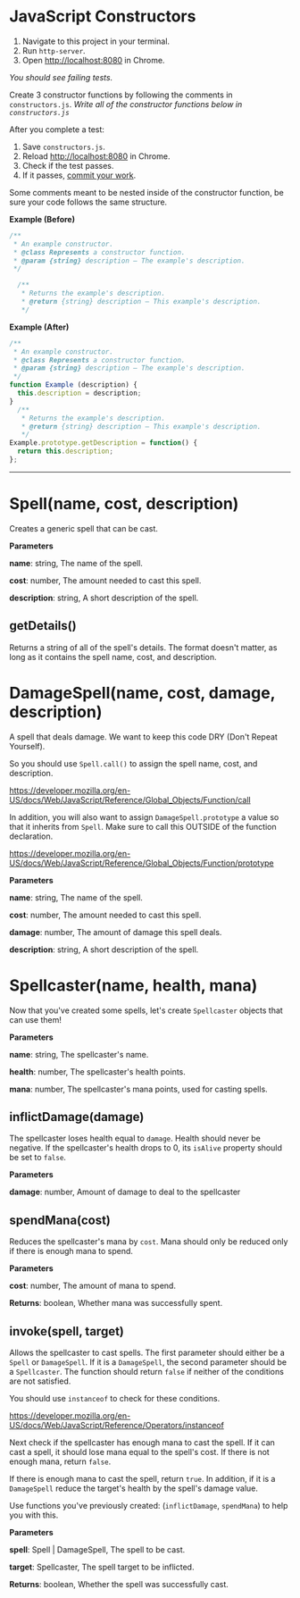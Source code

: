 # JavaScript Constructors

1. Navigate to this project in your terminal.
2. Run `http-server`.
3. Open [http://localhost:8080](http://localhost:8080) in Chrome.

*You should see failing tests.*

Create 3 constructor functions by following the comments in `constructors.js`.
*Write all of the constructor functions below in `constructors.js`*

After you complete a test:

1. Save `constructors.js`.
2. Reload [http://localhost:8080](http://localhost:8080) in Chrome.
3. Check if the test passes.
4. If it passes, [commit your work](http://git-scm.com/book/en/Git-Basics-Recording-Changes-to-the-Repository).

Some comments meant to be nested inside of the constructor function, be sure your code follows the same structure.

**Example (Before)**

```javascript
/**
 * An example constructor.
 * @class Represents a constructor function.
 * @param {string} description – The example's description.
 */

  /**
   * Returns the example's description.
   * @return {string} description – This example's description.
   */
```

**Example (After)**

```javascript
/**
 * An example constructor.
 * @class Represents a constructor function.
 * @param {string} description – The example's description.
 */
function Example (description) {
  this.description = description;
}
  /**
   * Returns the example's description.
   * @return {string} description – This example's description.
   */
Example.prototype.getDescription = function() {
  return this.description;
};
```

---

# Spell(name, cost, description)
Creates a generic spell that can be cast.

**Parameters**

**name**: string, The name of the spell.

**cost**: number, The amount needed to cast this spell.

**description**: string, A short description of the spell.


## getDetails()
Returns a string of all of the spell's details.
The format doesn't matter, as long as it contains the spell name, cost, and description.


# DamageSpell(name, cost, damage, description)
A spell that deals damage.
We want to keep this code DRY (Don't Repeat Yourself).

So you should use `Spell.call()` to assign the spell name, cost, and description.

https://developer.mozilla.org/en-US/docs/Web/JavaScript/Reference/Global_Objects/Function/call

In addition, you will also want to assign `DamageSpell.prototype`
a value so that it inherits from `Spell`.
Make sure to call this OUTSIDE of the function declaration.

https://developer.mozilla.org/en-US/docs/Web/JavaScript/Reference/Global_Objects/Function/prototype

**Parameters**

**name**: string, The name of the spell.

**cost**: number, The amount needed to cast this spell.

**damage**: number, The amount of damage this spell deals.

**description**: string, A short description of the spell.


# Spellcaster(name, health, mana)
Now that you've created some spells, let's create
`Spellcaster` objects that can use them!

**Parameters**

**name**: string, The spellcaster's name.

**health**: number, The spellcaster's health points.

**mana**: number, The spellcaster's mana points, used for casting spells.


## inflictDamage(damage)
The spellcaster loses health equal to `damage`.
Health should never be negative.
If the spellcaster's health drops to 0,
its `isAlive` property should be set to `false`.

**Parameters**

**damage**: number, Amount of damage to deal to the spellcaster


## spendMana(cost)
Reduces the spellcaster's mana by `cost`.
Mana should only be reduced only if there is enough mana to spend.

**Parameters**

**cost**: number, The amount of mana to spend.

**Returns**: boolean, Whether mana was successfully spent.

## invoke(spell, target)
Allows the spellcaster to cast spells.
The first parameter should either be a `Spell` or `DamageSpell`.
If it is a `DamageSpell`, the second parameter should be a `Spellcaster`.
The function should return `false` if neither of the conditions are not satisfied.

You should use `instanceof` to check for these conditions.

https://developer.mozilla.org/en-US/docs/Web/JavaScript/Reference/Operators/instanceof

Next check if the spellcaster has enough mana to cast the spell.
If it can cast a spell, it should lose mana  equal to the spell's cost.
If there is not enough mana, return `false`.

If there is enough mana to cast the spell, return `true`.
In addition, if it is a `DamageSpell` reduce the target's health by the spell's damage value.

Use functions you've previously created: (`inflictDamage`, `spendMana`)
to help you with this.

**Parameters**

**spell**: Spell | DamageSpell, The spell to be cast.

**target**: Spellcaster, The spell target to be inflicted.

**Returns**: boolean, Whether the spell was successfully cast.

